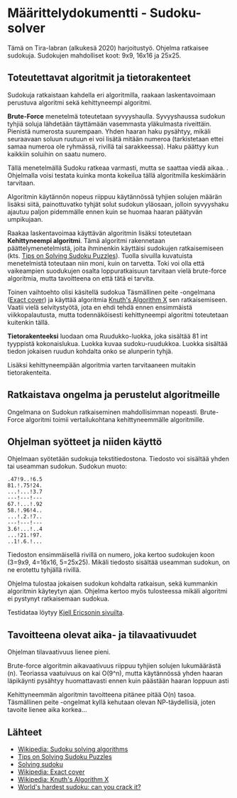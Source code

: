 # Määrittelydokumentti - Sudoku-solver

Tämä on Tira-labran (alkukesä 2020) harjoitustyö. Ohjelma ratkaisee sudokuja. Sudokujen mahdolliset koot: 9x9, 16x16 ja 25x25.

## Toteutettavat algoritmit ja tietorakenteet

Sudokuja ratkaistaan kahdella eri algoritmilla, raakaan laskentavoimaan perustuva algoritmi sekä kehittyneempi algoritmi.

**Brute-Force** menetelmä toteutetaan syvyyshaulla. Syvyyshaussa sudokun tyhjiä soluja lähdetään täyttämään vasemmasta yläkulmasta riveittäin. Pienistä numerosta suurempaan. Yhden haaran haku pysähtyy, mikäli seuraavaan soluun ruutuun ei voi lisätä mitään numeroa (tarkistetaan ettei samaa numeroa ole ryhmässä, rivillä tai sarakkeessa). Haku päättyy kun kaikkiin soluihin on saatu numero.

Tällä menetelmällä Sudoku ratkeaa varmasti, mutta se saattaa viedä aikaa. . Ohjelmalla voisi testata kuinka monta kokeilua tällä algoritmilla keskimäärin tarvitaan. 

Algoritmin käytännön nopeus riippuu käytännössä tyhjien solujen määrän lisäksi siitä, painottuvatko tyhjät solut sudokun yläosaan, jolloin syvyyshaku ajautuu paljon pidemmälle ennen kuin se huomaa haaran päätyvän umpikujaan.

Raakaa laskentavoimaa käyttävän algoritmin lisäksi toteutetaan **Kehittyneempi algoritmi**. Tämä algoritmi rakennetaan päättelymenetelmistä, joita ihminenkin käyttäisi sudokujen ratkaisemiseen (kts. [Tips on Solving Sudoku Puzzles](https://www.kristanix.com/sudokuepic/sudoku-solving-techniques.php)). Tuolla sivuilla kuvatuista menetelmistä toteutaan niin moni, kuin on tarvetta. Toki voi olla että vaikeampien suodukujen osalta loppuratkaisuun tarvitaan vielä brute-force algoritmia, mutta tavoitteena on että tätä ei tarvita. 

Toinen vaihtoehto olisi käsitellä sudokua Täsmällinen peite -ongelmana ([Exact cover](https://en.wikipedia.org/wiki/Exact_cover)) ja käyttää algoritmia [Knuth's Algorithm X](https://en.wikipedia.org/wiki/Knuth%27s_Algorithm_X) sen ratkaisemiseen. Vaatii vielä selvitystyötä, jota en ehdi tehdä ennen ensimmäistä viikkopalautusta, mutta todennäköisesti kehittyneempi algoritmi toteutetaan kuitenkin tällä.

**Tietorakenteeksi** luodaan oma Ruudukko-luokka, joka sisältää 81 int tyyppistä kokonaislukua. Luokka kuvaa sudoku-ruudukkoa. Luokka sisältää tiedon jokaisen ruudun kohdalta onko se alunperin tyhjä. 

Lisäksi kehittyneempään algoritmia varten tarvitaaneen muitakin tietorakenteita. 

## Ratkaistava ongelma ja perustelut algoritmeille
Ongelmana on Sudokun ratkaiseminen mahdollisimman nopeasti. Brute-Force algoritmi toimii vertailukohtana kehittyneemmälle algoritmille. 

## Ohjelman syötteet ja niiden käyttö
Ohjelmaan syötetään sudokuja tekstitiedostona. Tiedosto voi sisältää yhden tai useamman sudokun. Sudokun muoto:

    .47!9..!6.5
    81.!.75!24.
    ...!...!3.7
    ---!---!---
    67.!...!.92
    58.!.96!4..
    ...!.2.!7..
    ---!---!---
    3.6!...!..4
    ...!21.!97.
    ..1!.6.!...

Tiedoston ensimmäisellä rivillä on numero, joka kertoo sudokujen koon (3=9x9, 4=16x16, 5=25x25). Mikäli tiedosto sisältää useamman sudokun, on ne erotettu tyhjällä rivillä.

Ohjelma tulostaa jokaisen sudokun kohdalta ratkaisun, sekä kummankin algoritmin käyteytyn ajan. Ohjelma kertoo myös tulosteessa mikäli algoritmi ei pystynyt ratkaisemaan sudokua.

Testidataa löytyy [Kjell Ericsonin sivuilta](https://kjell.haxx.se/sudoku/).

## Tavoitteena olevat aika- ja tilavaativuudet
Ohjelman tilavaativuus lienee pieni. 

Brute-force algoritmin aikavaativuus riippuu tyhjien solujen lukumäärästä (n). Teoriassa vaatuivuus on kai O(9^n), mutta käytännössä yhden haaran läpikäynti pysähtyy huomattavasti ennen kuin päästään haaran loppuun asti

Kehittyneemmän algoritmin tavoitteena pitänee pitää O(n) tasoa. Täsmällinen peite -ongelmat kyllä kehutaan olevan NP-täydellisiä, joten tavoite lienee aika korkea...

## Lähteet
* [Wikipedia: Sudoku solving algorithms](https://en.wikipedia.org/wiki/Sudoku_solving_algorithms)
* [Tips on Solving Sudoku Puzzles](https://www.kristanix.com/sudokuepic/sudoku-solving-techniques.php)
* [Solving sudoku](http://www.angusj.com/sudoku/hints.php)
* [Wikipedia: Exact cover](https://en.wikipedia.org/wiki/Exact_cover)
* [Wikipedia: Knuth's Algorithm X](https://en.wikipedia.org/wiki/Knuth%27s_Algorithm_X)
* [World's hardest sudoku: can you crack it?](https://www.telegraph.co.uk/news/science/science-news/9359579/Worlds-hardest-sudoku-can-you-crack-it.html)
